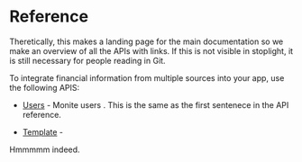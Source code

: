 
# Reference

Theretically, this makes a landing page for the main documentation so we make an overview of all the APIs with links.  If this is not visible in stoplight, it is still necessary for people reading in Git.

To integrate financial information from multiple sources into your app, use the following APIS:

* [Users](users.json) - Monite users <explain>. This is the same as the first sentenece in the API reference. 

* [Template](templates/api-spec.yaml) - 

Hmmmmm indeed. 